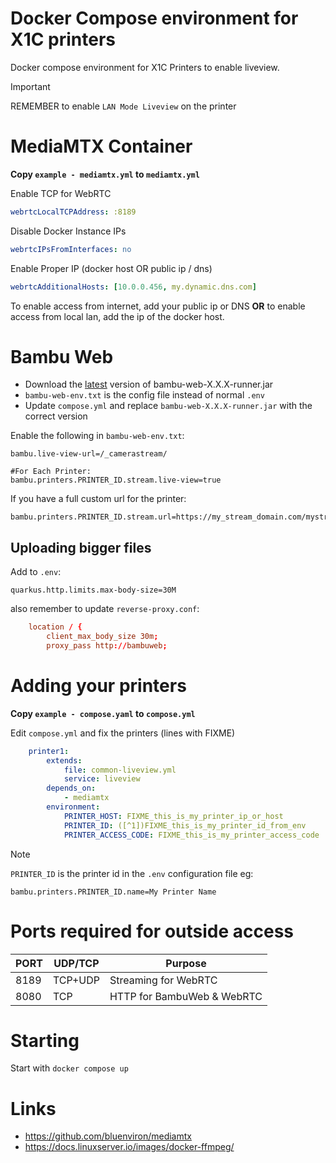 # Docker Compose environment for X1C printers

Docker compose environment for X1C Printers to enable liveview.

> [!IMPORTANT]
> REMEMBER to enable `LAN Mode Liveview` on the printer

# MediaMTX Container

**Copy `example - mediamtx.yml` to `mediamtx.yml`**

Enable TCP for WebRTC
```yaml
webrtcLocalTCPAddress: :8189
```

Disable Docker Instance IPs
```yaml
webrtcIPsFromInterfaces: no
```

Enable Proper IP (docker host OR public ip / dns)
```yaml
webrtcAdditionalHosts: [10.0.0.456, my.dynamic.dns.com]
```
To enable access from internet, add your public ip or DNS **OR** to enable access from local lan, add the ip of the docker host.


# Bambu Web

* Download the [latest](/releases/latest) version of bambu-web-X.X.X-runner.jar
* `bambu-web-env.txt` is the config file instead of normal `.env`
* Update `compose.yml` and replace `bambu-web-X.X.X-runner.jar` with the correct version

Enable the following in `bambu-web-env.txt`:
```properties
bambu.live-view-url=/_camerastream/

#For Each Printer:
bambu.printers.PRINTER_ID.stream.live-view=true
```

If you have a full custom url for the printer:
```properties
bambu.printers.PRINTER_ID.stream.url=https://my_stream_domain.com/mystream
```

## Uploading bigger files

Add to `.env`:
```properties
quarkus.http.limits.max-body-size=30M
```

also remember to update `reverse-proxy.conf`:
```conf
    location / {
        client_max_body_size 30m;
        proxy_pass http://bambuweb;
```


# Adding your printers

**Copy `example - compose.yaml` to `compose.yml`**

Edit `compose.yml` and fix the printers (lines with FIXME)

```yaml
    printer1:
        extends:
            file: common-liveview.yml
            service: liveview
        depends_on:
            - mediamtx
        environment:
            PRINTER_HOST: FIXME_this_is_my_printer_ip_or_host
            PRINTER_ID: ([^1])FIXME_this_is_my_printer_id_from_env
            PRINTER_ACCESS_CODE: FIXME_this_is_my_printer_access_code
```

> [!NOTE]
> `PRINTER_ID` is the printer id in the `.env` configuration file eg: 
> ```properties
> bambu.printers.PRINTER_ID.name=My Printer Name
> ```

# Ports required for outside access

| PORT | UDP/TCP | Purpose |
|--|--|--|
|8189|TCP+UDP|Streaming for WebRTC|
|8080|TCP|HTTP for BambuWeb & WebRTC|

# Starting

Start with `docker compose up`

# Links

* https://github.com/bluenviron/mediamtx
* https://docs.linuxserver.io/images/docker-ffmpeg/
